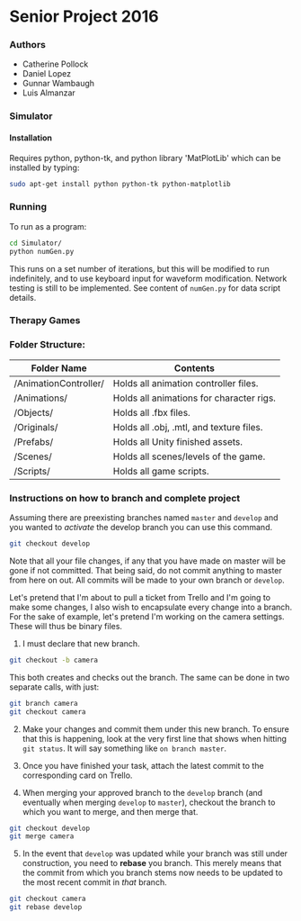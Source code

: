 # Senior Project 2016

### Authors

+ Catherine Pollock
+ Daniel Lopez
+ Gunnar Wambaugh
+ Luis Almanzar

### Simulator
#### Installation
Requires python, python-tk, and python library 'MatPlotLib' which can be installed by typing:

```bash
sudo apt-get install python python-tk python-matplotlib
```

### Running
To run as a program:

```bash
cd Simulator/
python numGen.py
```

This runs on a set number of iterations, but this will be modified to run indefinitely, and to use keyboard input for waveform modification. Network testing is still to be implemented.
See content of `numGen.py` for data script details.

### Therapy Games

### Folder Structure:

Folder Name | Contents
 ---------- | --------
/AnimationController/ | Holds all animation controller files.
/Animations/ | Holds all animations for character rigs.
/Objects/ | Holds all .fbx files.
/Originals/ | Holds all .obj, .mtl, and texture files.
/Prefabs/ | Holds all Unity finished assets.
/Scenes/ | Holds all scenes/levels of the game.
/Scripts/ | Holds all game scripts.

### Instructions on how to branch and complete project
Assuming there are preexisting branches named `master` and `develop` and you wanted to *activate* the develop branch you can use this command.  

``` bash
git checkout develop
```
Note that all your file changes, if any that you have made on master will be gone if not committed.  That being said, do not commit anything to master from here on out.  All commits will be made to your own branch or `develop`.

Let's pretend that I'm about to pull a ticket from Trello and I'm going to make some changes, I also wish to encapsulate every change into a branch.  For the sake of example, let's pretend I'm working on the camera settings.  These will thus be binary files.

1. I must declare that new branch.
``` bash
git checkout -b camera
```
This both creates and checks out the branch.  The same can be done in two separate calls, with just:
``` bash
git branch camera
git checkout camera
```

2. Make your changes and commit them under this new branch.  To ensure that this is happening, look at the very first line that shows when hitting `git status`.  It will say something like `on branch master`.

3. Once you have finished your task, attach the latest commit to the corresponding card on Trello.

4. When merging your approved branch to the `develop` branch (and eventually when merging `develop` to `master`), checkout the branch to which you want to merge, and then merge that.
```bash
git checkout develop
git merge camera
```

5. In the event that `develop` was updated while your branch was still under construction, you need to __rebase__ you branch.  This merely means that the commit from which you branch stems now needs to be updated to the most recent commit in *that* branch.
```bash
git checkout camera
git rebase develop
```
